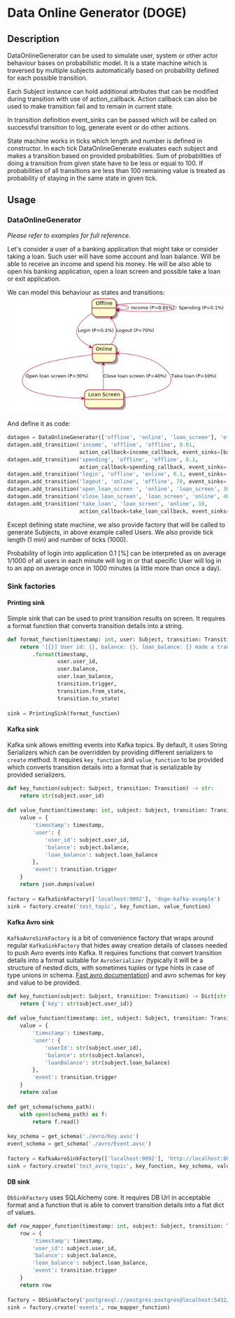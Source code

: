# Data Online Generator (DOGE)

## Description
DataOnlineGenerator can be used to simulate user, system or other actor behaviour bases on probabilistic model. 
It is a state machine which is traversed by multiple subjects automatically based on probability defined for each 
possible transition. 

Each Subject instance can hold additional attributes that can be modified during transition with use of action_callback.
Action callback can also be used to make transition fail and to remain in current state.

In transition definition event_sinks can be passed which will be called on successful transition to log, generate event
or do other actions.

State machine works in ticks which length and number is defined in constructor. In each tick DataOnlineGenerate
evaluates each subject and makes a transition based on provided probabilities. Sum of probabilities of doing 
a transition from given state have to be less or equal to 100. If probabilities of all transitions are less than 100 
remaining value is treated as probability of staying in the same state in given tick.

## Usage

### DataOnlineGenerator
*Please refer to examples for full reference.*

Let's consider a user of a banking application that might take or consider taking a loan. Such user will have some
account and loan balance. Will be able to receive an income and spend his money. He will be also able to open his
banking application, open a loan screen and possible take a loan or exit application. 

We can model this behaviour as states and transitions:
![State machine](doc/states.png)

And define it as code:

```python
datagen = DataOnlineGenerator(['offline', 'online', 'loan_screen'], 'offline', UserFactory(), 10, 60000, 1000)
datagen.add_transition('income', 'offline', 'offline', 0.01,
                       action_callback=income_callback, event_sinks=[balance_sink])
datagen.add_transition('spending', 'offline', 'offline', 0.1,
                       action_callback=spending_callback, event_sinks=[trx_sink, balance_sink])
datagen.add_transition('login', 'offline', 'online', 0.1, event_sinks=[clickstream_sink])
datagen.add_transition('logout', 'online', 'offline', 70, event_sinks=[])
datagen.add_transition('open_loan_screen ', 'online', 'loan_screen', 30, event_sinks=[clickstream_sink])
datagen.add_transition('close_loan_screen', 'loan_screen', 'online', 40, event_sinks=[clickstream_sink])
datagen.add_transition('take_loan', 'loan_screen', 'online', 10,
                       action_callback=take_loan_callback, event_sinks=[clickstream_sink, loan_sink, balance_sink])
```

Except defining state machine, we also provide factory that will be called to generate Subjects, in above example called
Users. We also provide tick length (1 min) and number of ticks (1000).

Probability of login into application 0.1 [%] can be interpreted as on average 1/1000 of all users in each minute will 
log in or that specific User will log in to an app on average once in 1000 minutes (a little more than once a day).

### Sink factories

#### Printing sink
Simple sink that can be used to print transition results on screen. It requires a format function that converts 
transition details into a string.

```python
def format_function(timestamp: int, user: Subject, transition: Transition) -> str:
    return '[{}] User id: {}, balance: {}, loan_balance: {} made a transition {} from {} to {}'\
        .format(timestamp,
                user.user_id,
                user.balance,
                user.loan_balance,
                transition.trigger,
                transition.from_state,
                transition.to_state)

sink = PrintingSink(format_function)
```

#### Kafka sink
Kafka sink allows emitting events into Kafka topics. By default, it uses String Serializers which can be overridden by
providing different serializers to `create` method. It requires `key_function` and `value_function` to be provided
which converts transition details into a format that is serializable by provided serializers.

```python
def key_function(subject: Subject, transition: Transition) -> str:
    return str(subject.user_id)

def value_function(timestamp: int, subject: Subject, transition: Transition) -> str:
    value = {
        'timestamp': timestamp,
        'user': {
            'user_id': subject.user_id,
            'balance': subject.balance,
            'loan_balance': subject.loan_balance
        },
        'event': transition.trigger
    }
    return json.dumps(value)

factory = KafkaSinkFactory(['localhost:9092'], 'doge-kafka-example')
sink = factory.create('test_topic', key_function, value_function)
```

#### Kafka Avro sink
`KafkaAvroSinkFactory` is a bit of convenience factory that wraps around regular `KafkaSinkFactory` that hides away creation
details of classes needed to push Avro events into Kafka. It requires functions that convert transition details into a
format suitable for `AvroSerializer` (typically it will be a structure of nested dicts, with sometimes tuples or type
hints in case of type unions in schema. 
[Fast avro documentation](https://fastavro.readthedocs.io/en/latest/writer.html#using-the-tuple-notation-to-specify-which-branch-of-a-union-to-take))
and avro schemas for key and value to be provided.

```python
def key_function(subject: Subject, transition: Transition) -> Dict[str, Any]:
    return {'key': str(subject.user_id)}

def value_function(timestamp: int, subject: Subject, transition: Transition) -> Dict[str, Any]:
    value = {
        'timestamp': timestamp,
        'user': {
            'userId': str(subject.user_id),
            'balance': str(subject.balance),
            'loanBalance': str(subject.loan_balance)
        },
        'event': transition.trigger
    }
    return value

def get_schema(schema_path):
    with open(schema_path) as f:
        return f.read()

key_schema = get_schema('./avro/Key.avsc')
event_schema = get_schema('./avro/Event.avsc')

factory = KafkaAvroSinkFactory(['localhost:9092'], 'http://localhost:8081', 'doge-kafka-example')
sink = factory.create('test_avro_topic', key_function, key_schema, value_function, event_schema)
```

#### DB sink
`DbSinkFactory` uses SQLAlchemy core. It requires DB Url in acceptable format and a function that is able to convert
transition details into a flat dict of values.

```python
def row_mapper_function(timestamp: int, subject: Subject, transition: Transition) -> Dict[str, Any]:
    row = {
        'timestamp': timestamp,
        'user_id': subject.user_id,
        'balance': subject.balance,
        'loan_balance': subject.loan_balance,
        'event': transition.trigger
    }
    return row

factory = DbSinkFactory('postgresql://postgres:postgres@localhost:5432/postgres')
sink = factory.create('events', row_mapper_function)
```